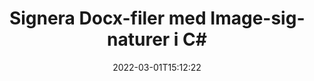 ---
############################# Static ############################
layout: "auto-gen-signature"
date: 2022-03-01T15:12:22
draft: false
operation: Sign
signaturetype: Image
fileformat: Docx
productName: .NET
lang: sv
productCode: net
otherformats: pdf doc docx docm dot dotm dotx odt ott rtf xls xlsx xlsm xlsb csv ods ots xltx xltm ppt pptx pps ppsx odp otp potx potm pptm ppsm png jpg bmp gif tiff svg webp wmf
breadcrumb: Put Image signature on Docx for C#

############################# Head ############################
head_title: "Lägger till Image-signaturer i filen Docx med C#"
head_description: "Sätt Image Signatur på Docx-filen för .NET med några rader kod. Använd GroupDocs Document Signature API för att signera dussintals filformat."

############################# Header ############################
title: "Signera Docx-filer med Image-signaturer i C#"
description: "Hur man lägger till Image-signatur med några rader med .NET-kod"
bg_image: "https://cms.admin.containerize.com/templates/aspose/App_Themes/V3/images/bg/header1.png"
bg_overlay: false
button:
    enable: true

############################# SubMenu ############################
submenu:
    enable: true

    left:
        img_alt: "GroupDocs.Signature for .NET"
        image: "https://cms.admin.containerize.com/templates/groupdocs/images/product-logos/90x90-noborder/groupdocs-signature-net.png"
        product: "GroupDocs.Signature"
        platform: ".NET"



############################# About ############################
about:
    enable: true
    title: "Om GroupDocs.Signature for .NET API för bildsignaturer"
    content: |
        [GroupDocs.Signature for .NET](https://products.groupdocs.com/signature/net/) är ett populärt API för e-signering av digitala dokument. Signaturer som texter, bilder, digitala certifikat, streckkoder, QR-koder, stämplar eller metadata finns tillgängliga. Signaturer kan placeras på PDF-filer, MS Word-dokument, MS Excel-arbetsböcker, MS PowerPoint-presentationer, Adobe Photoshop-filer och olika bildformat. Kunder kan signera sina dokument och uppdatera, söka, verifiera, ta bort eller förhandsgranska e-signaturer som satts på dessa dokument. Dessutom tillhandahålls många funktioner för anpassning av signaturer.
    

############################# Steps ############################
steps:
    enable: true
    title_left: "Steg för att signera Docx med Image i C#"
    content_left: |
        [GroupDocs.Signature for .NET](https://products.groupdocs.com/signature/net/) ger möjlighet att signera Docx-dokument med Image-signaturer snabbt och enkelt.
        
        * Skapa en instans av Signature class som tillhandahåller Docx fil som ska signera som sökväg eller minnesström
        * Instantera SignOptions-klassen och ställ in all efterfrågad data.
        * Anropa metoden Signature.Sign() och skicka utdatafilen Docx eller minnesström

    title_right: " Systemkrav"
    content_right: |
        GroupDocs.Signature for .NET stöds på alla större plattformar och operativsystem. Innan du kör koden nedan, se till att du har följande förutsättningar installerade på ditt system.

        * Operativsystem: Microsoft Windows, Linux, MacOS
        * Utvecklingsmiljöer: Microsoft Visual Studio, Xamarin, MonoDevelop
        * Frameworks: .NET Framework, .NET Standard, .NET Core, Mono
        * Få den senaste GroupDocs.Signature for .NET från [Nuget](https://www.nuget.org/packages/groupdocs.signature)
         
    code: |
        ```csharp    
                
        // Set up input Docx file
        string filePath = "input.docx";
        // Set up output file
        string outputFilePath = "output.docx";
        // Provide image file
        string imageFilePath = "image.png";

        // Instantiate Signature for input file
        using (GroupDocs.Signature.Signature signature = new GroupDocs.Signature.Signature(filePath))
        {
            //Provide sign options
            ImageSignOptions options = new ImageSignOptions(imageFilePath)
            {
                // set signature position
                Left = 50,
                Top = 200
            };

            // sign Docx document
            SignResult result = signature.Sign(outputFilePath, options);
        }

        ```

############################# Demos ############################
demos:
    enable: true
    title: "Signerar Docx dokument med Image Live Demo"
    content: |
       Signera filen Docx med olika signaturer just nu genom att besöka webbplatsen [GroupDocs.Signature App](https://products.groupdocs.app/signature/family). Gratis onlinedemo väntar på dig.          

############################# More Formats ############################
more_formats:
    enable: true
    title: "Andra stödda Image-signaturer för C#"
    content: |
        "Du kan också signera Docx med andra signaturtyper. Se listan nedan."
    format: 
       
       
back_to_top:
    enable: true
---
